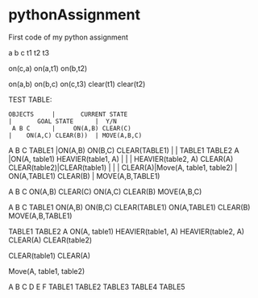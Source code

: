 # pythonAssignment
First code of my python assignment

a b c t1 t2 t3

on(c,a) on(a,t1) on(b,t2)

on(a,b) on(b,c) on(c,t3) clear(t1) clear(t2)


TEST TABLE:

    OBJECTS     |       CURRENT STATE                                       |       GOAL STATE      |  Y/N
     A B C      |     ON(A,B) CLEAR(C)                                      |    ON(A,C) CLEAR(B))  | MOVE(A,B,C)  
  A B C TABLE1  |ON(A,B) ON(B,C) CLEAR(TABLE1)                              |                       |
TABLE1 TABLE2 A |ON(A, table1) HEAVIER(table1, A)                           |                       |
                |   HEAVIER(table2, A) CLEAR(A) CLEAR(table2)|CLEAR(table1) |                       |
                |       CLEAR(A)|Move(A, table1, table2)                    | ON(A,TABLE1) CLEAR(B) | MOVE(A,B,TABLE1)

A B C
ON(A,B) CLEAR(C)
ON(A,C) CLEAR(B)
MOVE(A,B,C)

A B C TABLE1
ON(A,B) ON(B,C) CLEAR(TABLE1)
ON(A,TABLE1) CLEAR(B)
MOVE(A,B,TABLE1)

TABLE1 TABLE2 A
ON(A, table1) HEAVIER(table1, A) HEAVIER(table2, A) CLEAR(A) CLEAR(table2)

CLEAR(table1) CLEAR(A)

Move(A, table1, table2)


A B C D E F TABLE1 TABLE2 TABLE3 TABLE4 TABLE5
